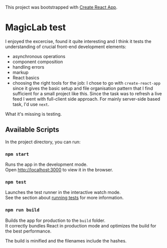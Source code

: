 This project was bootstrapped with [Create React App](https://github.com/facebook/create-react-app).

# MagicLab test

I enjoyed the excercise, found it quite interesting and I think it tests the understanding of crucial front-end development elements:
- asynchronous operations
- component composition
- handling errors
- markup
- React basics
- choosing the right tools for the job: I chose to go with `create-react-app` since it gives the basic setup and file organisation pattern that I find sufficient for a small project like this. Since the task was to refresh a live feed I went with full-client side approach. For mainly server-side based task, I'd use `next`.

What it's missing is testing.


## Available Scripts

In the project directory, you can run:

### `npm start`

Runs the app in the development mode.<br />
Open [http://localhost:3000](http://localhost:3000) to view it in the browser.

### `npm test`

Launches the test runner in the interactive watch mode.<br />
See the section about [running tests](https://facebook.github.io/create-react-app/docs/running-tests) for more information.

### `npm run build`

Builds the app for production to the `build` folder.<br />
It correctly bundles React in production mode and optimizes the build for the best performance.

The build is minified and the filenames include the hashes.<br />